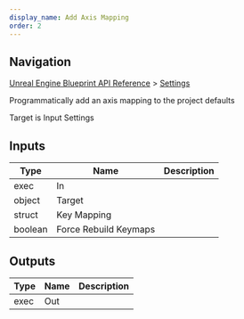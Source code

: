 ```yaml
---
display_name: Add Axis Mapping
order: 2
---
```

## Navigation

[Unreal Engine Blueprint API Reference](https://dev.epicgames.com/documentation/en-us/unreal-engine/BlueprintAPI) > [Settings](https://dev.epicgames.com/documentation/en-us/unreal-engine/BlueprintAPI/Settings)

Programmatically add an axis mapping to the project defaults

Target is Input Settings

## Inputs

| Type | Name | Description |
| --- | --- | --- |
| exec | In |  |
| object | Target |  |
| struct | Key Mapping |  |
| boolean | Force Rebuild Keymaps |  |

## Outputs

| Type | Name | Description |
| --- | --- | --- |
| exec | Out |  |
